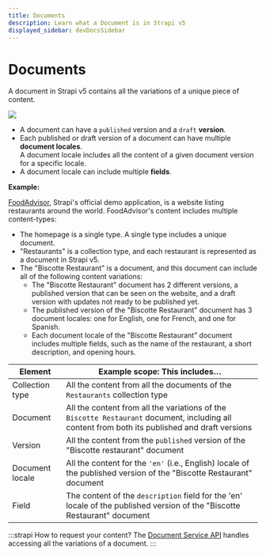```yaml
---
title: Documents
description: Learn what a Document is in Strapi v5
displayed_sidebar: devDocsSidebar
---
```


# Documents

A document in Strapi v5 contains all the variations of a unique piece of content.

![](/img/assets/apis/document.png)

- A document can have a `published` version and a `draft` **version**.
- Each published or draft version of a document can have multiple **document locales**.<br/>A document locale includes all the content of a given document version for a specific locale.
- A document locale can include multiple **fields**.

**Example:** 

[FoodAdvisor](https://github.com/strapi/foodadvisor), Strapi's official demo application, is a website listing restaurants around the world. FoodAdvisor's content includes multiple content-types:

- The homepage is a single type. A single type includes a unique document.
- "Restaurants" is a collection type, and each restaurant is represented as a document in Strapi v5.
- The "Biscotte Restaurant" is a document, and this document can include all of the following content variations:
  - The "Biscotte Restaurant" document has 2 different versions, a published version that can be seen on the website, and a draft version with updates not ready to be published yet.
  - The published version of the "Biscotte Restaurant" document has 3 document locales: one for English, one for French, and one for Spanish.
  - Each document locale of the "Biscotte Restaurant" document includes multiple fields, such as the name of the restaurant, a short description, and opening hours.

| Element         | Example scope: This includes… |
|-----------------|---------------------------------------|
| Collection type | All the content from all the documents of the `Restaurants` collection type |
| Document        | All the content from all the variations of the `Biscotte Restaurant` document, including all content from both its published and draft versions |
| Version         | All the content from the `published` version of the "Biscotte restaurant" document |
| Document locale | All the content for the `'en'` (i.e., English) locale of the published version of the "Biscotte Restaurant" document |
| Field           | The content of the `description` field for the 'en' locale of the published version of the "Biscotte Restaurant" document |

:::strapi How to request your content?
The [Document Service API](/dev-docs/api/document-service) handles accessing all the variations of a document.
:::
